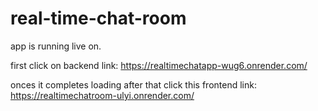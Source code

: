 # real-time-chat-room


app is running live on.

first click on backend link: 
https://realtimechatapp-wug6.onrender.com/

onces it completes loading after that click this frontend link:
https://realtimechatroom-ulyi.onrender.com/

